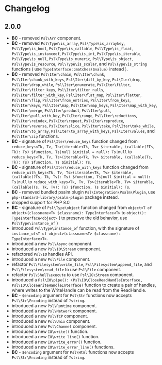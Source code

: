 # Changelog

## 2.0.0

* **BC** - removed `Psl\Arr` component.
* **BC** - removed `Psl\Type\is_array`, `Psl\Type\is_arraykey`, `Psl\Type\is_bool`, `Psl\Type\is_callable`, `Psl\Type\is_float`, `Psl\Type\is_instanceof`, `Psl\Type\is_int`, `Psl\Type\is_iterable`, `Psl\Type\is_null`, `Psl\Type\is_numeric`, `Psl\Type\is_object`, `Psl\Type\is_resource`, `Psl\Type\is_scalar`, and `Psl\Type\is_string` functions ( use `TypeInterface::matches($value)` instead ).
* **BC** - removed `Psl\Iter\chain`, `Psl\Iter\chunk`, `Psl\Iter\chunk_with_keys`, `Psl\Iter\diff_by_key`, `Psl\Iter\drop`, `Psl\Iter\drop_while`, `Psl\Iter\enumerate`, `Psl\Iter\filter`, `Psl\Iter\filter_keys`, `Psl\Iter\filter_nulls`, `Psl\Iter\filter_with_key`, `Psl\Iter\flat_map`, `Psl\Iter\flatten`, `Psl\Iter\flip`, `Psl\Iter\from_entries`, `Psl\Iter\from_keys`, `Psl\Iter\keys`, `Psl\Iter\map`, `Psl\Iter\map_keys`, `Psl\Iter\map_with_key`, `Psl\Iter\merge`, `Psl\Iter\product`, `Psl\Iter\pull`, `Psl\Iter\pull_with_key`, `Psl\Iter\range`, `Psl\Iter\reductions`, `Psl\Iter\reindex`, `Psl\Iter\repeat`, `Psl\Iter\reproduce`, `Psl\Iter\reverse`, `Psl\Iter\slice`, `Psl\Iter\take`, `Psl\Iter\take_while`, `Psl\Iter\to_array`, `Psl\Iter\to_array_with_keys`, `Psl\Iter\values`, and `Psl\Iter\zip` functions.
* **BC** - signature of `Psl\Iter\reduce_keys` function changed from `reduce_keys<Tk, Tv, Ts>(iterable<Tk, Tv> $iterable, (callable(?Ts, Tk): Ts) $function, Ts|null $initial = null): Ts|null` to `reduce_keys<Tk, Tv, Ts>(iterable<Tk, Tv> $iterable, (callable(Ts, Tk): Ts) $function, Ts $initial): Ts`.
* **BC** - signature of `Psl\Iter\reduce_with_keys` function changed from `reduce_with_keys<Tk, Tv, Ts>(iterable<Tk, Tv> $iterable, (callable(?Ts, Tk, Tv): Ts) $function, Ts|null $initial = null): Ts|null` to `reduce_with_keys<Tk, Tv, Ts>(iterable<Tk, Tv> $iterable, (callable(Ts, Tk, Tv): Ts) $function, Ts $initial): Ts`.
* **BC** - removed bundled psalm plugin `Psl\Integration\Psalm\Plugin`, use `php-standard-library/psalm-plugin` package instead.
* dropped support for PHP 8.0
* **BC** - signature of `Psl\Type\object` function changed from `object<T of object>(classname<T> $classname): TypeInterface<T>` to `object(): TypeInterface<object>` ( to preserve the old behavior, use `Psl\Type\instance_of` )
* introduced `Psl\Type\instance_of` function, with the signature of `instance_of<T of object>(classname<T> $classname): TypeInterface<T>`.
* introduced a new `Psl\Async` component.
* introduced a new `Psl\IO\Stream` component.
* refactored `Psl\IO` handles API.
* introduced a new `Psl\File` component.
* refactor `Psl\Filesystem\write_file`, `Psl\Filesystem\append_file`, and `Psl\Filesystem\read_file` to use `Psl\File` component.
* refactor `Psl\Shell\execute` to use `Psl\IO\Stream` component.
* introduced a `Psl\IO\pipe(): (Psl\IO\CloseReadHandleInterface, Psl\IO\CloseWriteHandleInterface)` function to create a pair of handles, where writes to the WriteHandle can be read from the ReadHandle.
* **BC** - `$encoding` argument for `Psl\Str` functions now accepts `Psl\Str\Encoding` instead of `?string`.
* introduced a new `Psl\Runtime` component.
* introduced a new `Psl\Network` component.
* introduced a new `Psl\TCP` component.
* introduced a new `Psl\Unix` component.
* introduced a new `Psl\Channel` component.
* introduced a new `IO\write()` function.
* introduced a new `IO\write_line()` function.
* introduced a new `IO\write_error()` function.
* introduced a new `IO\write_error_line()` functions.
* **BC** - `$encoding` argument for `Psl\Html` functions now accepts `Psl\Str\Encoding` instead of `?string`.
